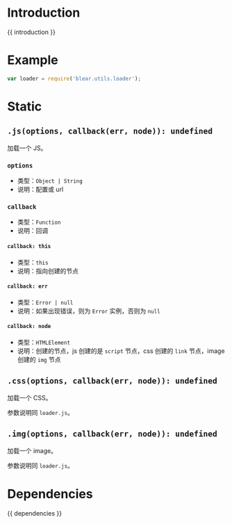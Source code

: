 # Introduction
{{ introduction }}





# Example
```js
var loader = require('blear.utils.loader');
```





# Static
## `.js(options, callback(err, node)): undefined`
加载一个 JS。


### `options`
- 类型：`Object | String`
- 说明：配置或 url


### `callback`
- 类型：`Function`
- 说明：回调

#### `callback: this`
- 类型：`this`
- 说明：指向创建的节点

#### `callback: err`
- 类型：`Error | null`
- 说明：如果出现错误，则为 `Error` 实例，否则为 `null`

#### `callback: node`
- 类型：`HTMLElement`
- 说明：创建的节点，js 创建的是 `script` 节点，css 创建的 `link` 节点，image 创建的 `img` 节点


## `.css(options, callback(err, node)): undefined`
加载一个 CSS。


参数说明同 `loader.js`。



## `.img(options, callback(err, node)): undefined`
加载一个 image。


参数说明同 `loader.js`。






# Dependencies
{{ dependencies }}




